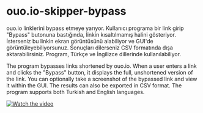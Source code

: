 # ouo.io-skipper-bypass
ouo.io linklerini bypass etmeye yarıyor. Kullanıcı programa bir link girip "Bypass" butonuna bastığında, linkin kısaltılmamış halini gösteriyor. İsterseniz bu linkin ekran görüntüsünü alabiliyor ve GUI'de görüntüleyebiliyorsunuz. Sonuçları dilerseniz CSV formatında dışa aktarabilirsiniz. Program, Türkçe ve İngilizce dillerinde kullanılabiliyor.


The program bypasses links shortened by ouo.io. When a user enters a link and clicks the "Bypass" button, it displays the full, unshortened version of the link. You can optionally take a screenshot of the bypassed link and view it within the GUI. The results can also be exported in CSV format. The program supports both Turkish and English languages.

[![Watch the video](https://img.youtube.com/vi/tQcAAI3NqgU/maxresdefault.jpg)](https://www.youtube.com/watch?v=tQcAAI3NqgU)
